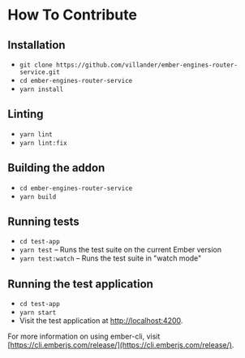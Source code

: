 # How To Contribute

## Installation

- `git clone https://github.com/villander/ember-engines-router-service.git`
- `cd ember-engines-router-service`
- `yarn install`

## Linting

- `yarn lint`
- `yarn lint:fix`

## Building the addon

- `cd ember-engines-router-service`
- `yarn build`

## Running tests

- `cd test-app`
- `yarn test` – Runs the test suite on the current Ember version
- `yarn test:watch` – Runs the test suite in "watch mode"

## Running the test application

- `cd test-app`
- `yarn start`
- Visit the test application at [http://localhost:4200](http://localhost:4200).

For more information on using ember-cli, visit [https://cli.emberjs.com/release/](https://cli.emberjs.com/release/).
